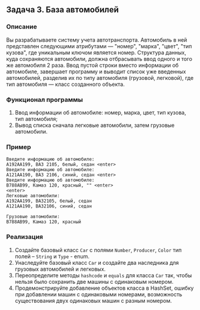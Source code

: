 ## Задача 3. База автомобилей

### Описание
Вы разрабатываете систему учета автотранспорта. Автомобиль в ней представлен следующими атрибутами — "номер", "марка", "цвет", "тип кузова", где уникальным ключом является номер.
Структура данных, куда сохраняются автомобили, должна отбрасывать ввод одного и того же автомобиля 2 раза. Ввод пустой строки вместо информации об автомобиле, завершает программу и выводит список уже введенных автомобилей,
разделив их по типу автомобиля (грузовой, легковой), где тип автомобиля — класс созданного объекта.

### Функционал программы
1. Ввод информации об автомобиле: номер, марка, цвет, тип кузова, тип автомобиля;
2. Вывод списка сначала легковые автомобили, затем грузовые автомобили.

### Пример
```
Введите информацию об автомобиле:
А192АА199, ВАЗ 2105, белый, седан <enter>
Введите информацию об автомобиле:
А121АА190, ВАЗ 2106, синий, седан <enter>
Введите информацию об автомобиле:
B788AB99, Камаз 120, красный, "" <enter>
<enter>
Легковые автомобили:
А192АА199, ВАЗ2105, белый, седан
А121АА190, ВАЗ2106, синий, седан

Грузовые автомобили:
B788AB99, Камаз 120, красный
```

### Реализация
1. Создайте базовый класс `Car` с полями `Number`, `Producer`, `Color` тип полей – `String` и `Type` - enum.
2. Унаследуйте базовый класс `Car` и создайте два наследника для грузовых автомобилей и легковых.
2. Переопределите методы `hashcode` и `equals` для класса `Car` так, чтобы нельзя было сохранить две машины с одинаковым номером.
3. Продемонстрируйте добавление объектов класса в HashSet, ошибку при добавлении машин с одинаковыми номерами, возможность существования двух одинаковых машин с разным номером.
